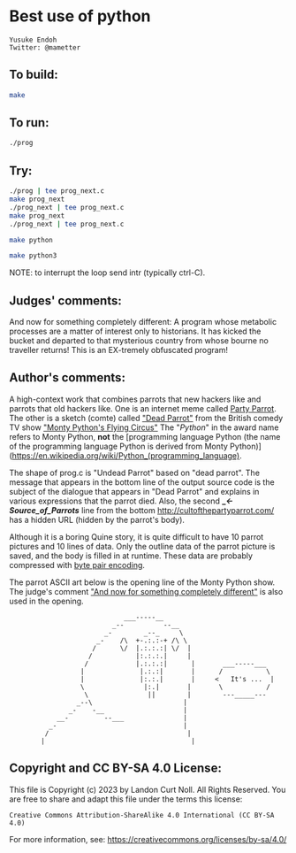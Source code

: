 # Best use of python

    Yusuke Endoh  
    Twitter: @mametter  

## To build:

```sh
make
```

## To run:

```sh
./prog
```

## Try:

```sh
./prog | tee prog_next.c
make prog_next
./prog_next | tee prog_next.c
make prog_next
./prog_next | tee prog_next.c

make python

make python3
```

NOTE: to interrupt the loop send intr (typically ctrl-C).

## Judges' comments:

And now for something completely different: A program whose metabolic
processes are a matter of interest only to historians. It has kicked the bucket
and departed to that mysterious country from whose bourne no traveller returns!
This is an EX-tremely obfuscated program!

## Author's comments:


A high-context work that combines parrots that new hackers like and parrots that
old hackers like. One is an internet meme called [Party
Parrot](https://cultofthepartyparrot.com). The other is a
sketch (comte) called ["Dead
Parrot"](https://en.wikipedia.org/wiki/Dead_Parrot_sketch) from the British
comedy TV show ["Monty Python's Flying Circus"](https://en.wikipedia.org/wiki/Monty_Python%27s_Flying_Circus)
The "_Python_" in the award name refers to Monty Python, **not** the
[programming language Python (the name of the programming language Python is
derived from Monty
Python)](https://en.wikipedia.org/wiki/Python_(programming_language).


The shape of prog.c is "Undead Parrot" based on "dead parrot". The message that
appears in the bottom line of the output source code is the subject of the
dialogue that appears in "Dead Parrot" and explains in various expressions that
the parrot died. Also, the second **__<-_Source_of_Parrots__** line from the bottom
<http://cultofthepartyparrot.com/> has a hidden URL (hidden by the parrot's body).

Although it is a boring Quine story, it is quite difficult to have 10 parrot
pictures and 10 lines of data. Only the outline data of the parrot picture is
saved, and the body is filled in at runtime. These data are probably compressed
with [byte pair encoding](https://en.wikipedia.org/wiki/Byte_pair_encoding).

The parrot ASCII art below is the opening line of the Monty Python show. The judge's
comment ["And now for something completely
different"](https://en.wikipedia.org/wiki/And_Now_for_Something_Completely_Different) is also used in the
opening.

```
                             ___-----__
                          _--          --__
                        _-        _--_     \
                      _-    /\  +-.:.:-+ /\ \
                     /      \/  |.:.:.:| \/  |
                    /           |:.:.:.|     |
                   /            |.:.:.:|      |       ___-----___
                  |              |.:.:|       |      /           \
                  |              |:.:.|       |     <   It's ...  |
                  \               |:.|       |       \           /
                   \               ||        |        ---_____---
                 _--\                       |
               _-    -__                    |
            __-         --___               |
          _-                                |
         /                                   |
        |                                     |
```

## Copyright and CC BY-SA 4.0 License:

This file is Copyright (c) 2023 by Landon Curt Noll.  All Rights Reserved.
You are free to share and adapt this file under the terms this license:

    Creative Commons Attribution-ShareAlike 4.0 International (CC BY-SA 4.0)

For more information, see: https://creativecommons.org/licenses/by-sa/4.0/
